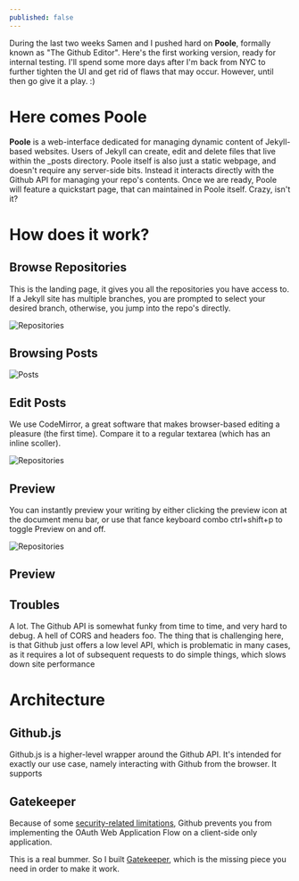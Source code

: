 ```yaml
---
published: false
---
```


During the last two weeks Samen and I pushed hard on **Poole**, formally known as "The Github Editor". Here's the first working version, ready for internal testing. I'll spend some more days after I'm back from NYC to further tighten the UI and get rid of flaws that may occur. However, until then go give it a play. :)

Here comes Poole
=================

**Poole** is a web-interface dedicated for managing dynamic content of Jekyll-based websites. Users of Jekyll can create, edit and delete files that live within the _posts directory. Poole itself is also just a static webpage, and doesn't require any server-side bits. Instead it interacts directly with the Github API for managing your repo's contents. Once we are ready, Poole will feature a quickstart page, that can maintained in Poole itself. Crazy, isn't it?


How does it work?
=================

Browse Repositories
-----------------

This is the landing page, it gives you all the repositories you have access to. If a Jekyll site has multiple branches, you are prompted to select your desired branch, otherwise, you jump into the repo's directly.

![Repositories](http://cl.ly/3p0v3b1q011w123b1O2c/Screen%20Shot%202012-05-23%20at%205.11.42%20PM.png)

Browsing Posts
-----------------

![Posts](http://f.cl.ly/items/1t2I3s2o0s3D2u1E270x/Screen%20Shot%202012-05-23%20at%205.03.29%20PM.png)

Edit Posts
-----------------

We use CodeMirror, a great software that makes browser-based editing a pleasure (the first time). Compare it to a regular textarea (which has an inline scoller).

![Repositories](http://f.cl.ly/items/302m2R2l0x090h0k0s21/Screen%20Shot%202012-05-23%20at%205.03.43%20PM.png)


Preview
-----------------

You can instantly preview your writing by either clicking the preview icon at the document menu bar, or use that fance keyboard combo ctrl+shift+p to toggle Preview on and off.

![Repositories](http://f.cl.ly/items/1v0a3E0C1Z3z2s3N473v/Screen%20Shot%202012-05-23%20at%205.04.01%20PM.png)


Preview
-----------------




Troubles
-----------------

A lot. The Github API is somewhat funky from time to time, and very hard to debug. A hell of CORS and headers foo. The thing that is challenging here, is that Github just offers a low level API, which is problematic in many cases, as it requires a lot of subsequent requests to do simple things, which slows down site performance




Architecture
=================


Github.js
-----------------

Github.js is a higher-level wrapper around the Github API. It's intended for exactly our use case, namely interacting with Github from the browser. It supports


Gatekeeper
-----------------

Because of some [security-related limitations](http://blog.vjeux.com/2012/javascript/github-oauth-login-browser-side.html), Github prevents you from implementing the OAuth Web Application Flow on a client-side only application.

This is a real bummer. So I built [Gatekeeper](http://github.com/developmentseed/gatekeeper), which is the missing piece you need in order to make it work.